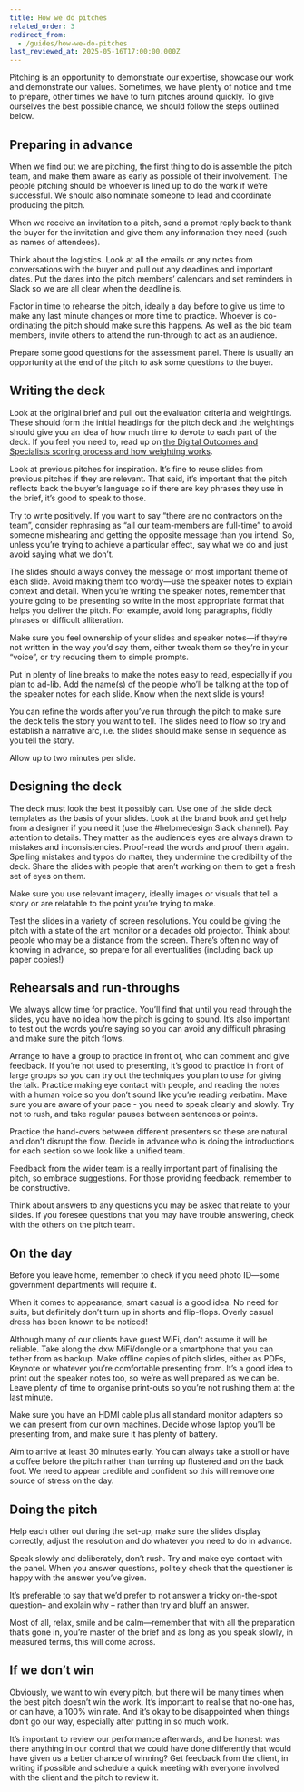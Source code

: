 ```yaml
---
title: How we do pitches
related_order: 3
redirect_from:
  - /guides/how-we-do-pitches
last_reviewed_at: 2025-05-16T17:00:00.000Z
---
```

Pitching is an opportunity to demonstrate our expertise, showcase our work and
demonstrate our values. Sometimes, we have plenty of notice and time to prepare,
other times we have to turn pitches around quickly. To give ourselves the best
possible chance, we should follow the steps outlined below.

## Preparing in advance

When we find out we are pitching, the first thing to do is assemble the pitch
team, and make them aware as early as possible of their involvement. The people
pitching should be whoever is lined up to do the work if we’re successful. We
should also nominate someone to lead and coordinate producing the pitch.

When we receive an invitation to a pitch, send a prompt reply back to thank the
buyer for the invitation and give them any information they need (such as names
of attendees).

Think about the logistics. Look at all the emails or any notes from
conversations with the buyer and pull out any deadlines and important dates. Put
the dates into the pitch members’ calendars and set reminders in Slack so we are
all clear when the deadline is.

Factor in time to rehearse the pitch, ideally a day before to give us time to
make any last minute changes or more time to practice. Whoever is co-ordinating
the pitch should make sure this happens. As well as the bid team members, invite
others to attend the run-through to act as an audience.

Prepare some good questions for the assessment panel. There is usually an
opportunity at the end of the pitch to ask some questions to the buyer.

## Writing the deck

Look at the original brief and pull out the evaluation criteria and weightings.
These should form the initial headings for the pitch deck and the weightings
should give you an idea of how much time to devote to each part of the deck. If
you feel you need to, read up on
[the Digital Outcomes and Specialists scoring process and how weighting works](https://www.gov.uk/guidance/how-to-score-digital-outcomes-and-specialists-suppliers).

Look at previous pitches for inspiration. It’s fine to reuse slides from
previous pitches if they are relevant. That said, it’s important that the pitch
reflects back the buyer’s language so if there are key phrases they use in the
brief, it’s good to speak to those.

Try to write positively. If you want to say “there are no contractors on the
team”, consider rephrasing as “all our team-members are full-time” to avoid
someone mishearing and getting the opposite message than you intend. So, unless
you’re trying to achieve a particular effect, say what we do and just avoid
saying what we don’t.

The slides should always convey the message or most important theme of each
slide. Avoid making them too wordy—use the speaker notes to explain context and
detail. When you’re writing the speaker notes, remember that you’re going to be
presenting so write in the most appropriate format that helps you deliver the
pitch. For example, avoid long paragraphs, fiddly phrases or difficult
alliteration.

Make sure you feel ownership of your slides and speaker notes—if they’re not
written in the way you’d say them, either tweak them so they’re in your “voice”,
or try reducing them to simple prompts.

Put in plenty of line breaks to make the notes easy to read, especially if you
plan to ad-lib. Add the name(s) of the people who’ll be talking at the top of
the speaker notes for each slide. Know when the next slide is yours!

You can refine the words after you’ve run through the pitch to make sure the
deck tells the story you want to tell. The slides need to flow so try and
establish a narrative arc, i.e. the slides should make sense in sequence as you
tell the story.

Allow up to two minutes per slide.

## Designing the deck

The deck must look the best it possibly can. Use one of the slide deck templates
as the basis of your slides. Look at the brand book and get help from a designer
if you need it (use the #helpmedesign Slack channel). Pay attention to details.
They matter as the audience’s eyes are always drawn to mistakes and
inconsistencies. Proof-read the words and proof them again. Spelling mistakes
and typos do matter, they undermine the credibility of the deck. Share the
slides with people that aren’t working on them to get a fresh set of eyes on
them.

Make sure you use relevant imagery, ideally images or visuals that tell a story
or are relatable to the point you’re trying to make.

Test the slides in a variety of screen resolutions. You could be giving the
pitch with a state of the art monitor or a decades old projector. Think about
people who may be a distance from the screen. There’s often no way of knowing in
advance, so prepare for all eventualities (including back up paper copies!)

## Rehearsals and run-throughs

We always allow time for practice. You’ll find that until you read through the
slides, you have no idea how the pitch is going to sound. It’s also important to
test out the words you’re saying so you can avoid any difficult phrasing and
make sure the pitch flows.

Arrange to have a group to practice in front of, who can comment and give
feedback. If you’re not used to presenting, it’s good to practice in front of
large groups so you can try out the techniques you plan to use for giving the
talk. Practice making eye contact with people, and reading the notes with a
human voice so you don’t sound like you’re reading verbatim. Make sure you are
aware of your pace - you need to speak clearly and slowly. Try not to rush, and
take regular pauses between sentences or points.

Practice the hand-overs between different presenters so these are natural and
don’t disrupt the flow. Decide in advance who is doing the introductions for
each section so we look like a unified team.

Feedback from the wider team is a really important part of finalising the pitch,
so embrace suggestions. For those providing feedback, remember to be
constructive.

Think about answers to any questions you may be asked that relate to your
slides. If you foresee questions that you may have trouble answering, check with
the others on the pitch team.

## On the day

Before you leave home, remember to check if you need photo ID—some government
departments will require it.

When it comes to appearance, smart casual is a good idea. No need for suits, but
definitely don’t turn up in shorts and flip-flops. Overly casual dress has been
known to be noticed!

Although many of our clients have guest WiFi, don’t assume it will be reliable.
Take along the dxw MiFi/dongle or a smartphone that you can tether from as
backup. Make offline copies of pitch slides, either as PDFs, Keynote or whatever
you’re comfortable presenting from. It’s a good idea to print out the speaker
notes too, so we’re as well prepared as we can be. Leave plenty of time to
organise print-outs so you’re not rushing them at the last minute.

Make sure you have an HDMI cable plus all standard monitor adapters so we can
present from our own machines. Decide whose laptop you’ll be presenting from,
and make sure it has plenty of battery.

Aim to arrive at least 30 minutes early. You can always take a stroll or have a
coffee before the pitch rather than turning up flustered and on the back foot.
We need to appear credible and confident so this will remove one source of
stress on the day.

## Doing the pitch

Help each other out during the set-up, make sure the slides display correctly,
adjust the resolution and do whatever you need to do in advance.

Speak slowly and deliberately, don’t rush. Try and make eye contact with the
panel. When you answer questions, politely check that the questioner is happy
with the answer you’ve given.

It’s preferable to say that we’d prefer to not answer a tricky on-the-spot
question– and explain why – rather than try and bluff an answer.

Most of all, relax, smile and be calm—remember that with all the preparation
that’s gone in, you’re master of the brief and as long as you speak slowly, in
measured terms, this will come across.

## If we don’t win

Obviously, we want to win every pitch, but there will be many times when the
best pitch doesn’t win the work. It’s important to realise that no-one has, or
can have, a 100% win rate. And it’s okay to be disappointed when things don’t go
our way, especially after putting in so much work.

It’s important to review our performance afterwards, and be honest: was there
anything in our control that we could have done differently that would have
given us a better chance of winning? Get feedback from the client, in writing if
possible and schedule a quick meeting with everyone involved with the client and
the pitch to review it.